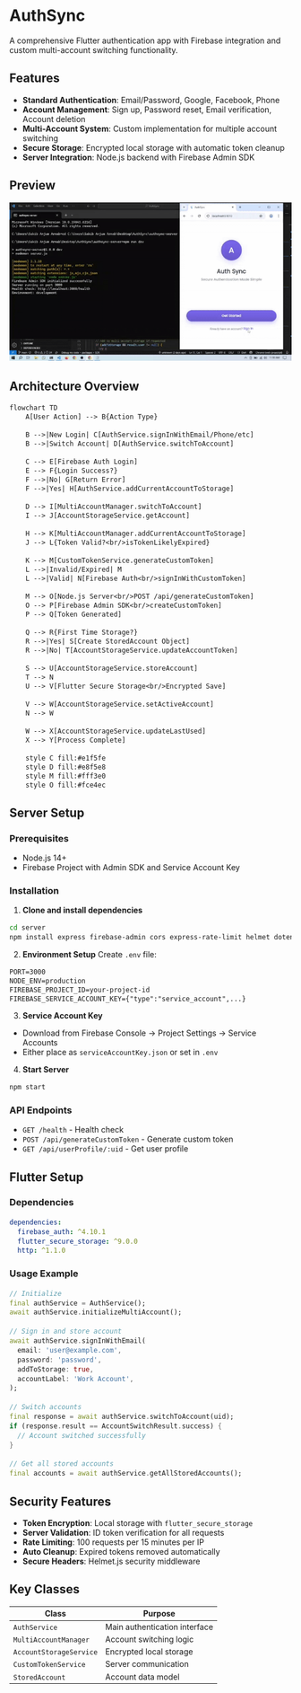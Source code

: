 # AuthSync

A comprehensive Flutter authentication app with Firebase integration and custom multi-account switching functionality.

## Features

- **Standard Authentication**: Email/Password, Google, Facebook, Phone
- **Account Management**: Sign up, Password reset, Email verification, Account deletion
- **Multi-Account System**: Custom implementation for multiple account switching
- **Secure Storage**: Encrypted local storage with automatic token cleanup
- **Server Integration**: Node.js backend with Firebase Admin SDK

## Preview
![AuthSync](assets/authsync.gif)

## Architecture Overview

```mermaid
flowchart TD
    A[User Action] --> B{Action Type}
    
    B -->|New Login| C[AuthService.signInWithEmail/Phone/etc]
    B -->|Switch Account| D[AuthService.switchToAccount]
    
    C --> E[Firebase Auth Login]
    E --> F{Login Success?}
    F -->|No| G[Return Error]
    F -->|Yes| H[AuthService.addCurrentAccountToStorage]
    
    D --> I[MultiAccountManager.switchToAccount]
    I --> J[AccountStorageService.getAccount]
    
    H --> K[MultiAccountManager.addCurrentAccountToStorage]
    J --> L{Token Valid?<br/>isTokenLikelyExpired}
    
    K --> M[CustomTokenService.generateCustomToken]
    L -->|Invalid/Expired| M
    L -->|Valid| N[Firebase Auth<br/>signInWithCustomToken]
    
    M --> O[Node.js Server<br/>POST /api/generateCustomToken]
    O --> P[Firebase Admin SDK<br/>createCustomToken]
    P --> Q[Token Generated]
    
    Q --> R{First Time Storage?}
    R -->|Yes| S[Create StoredAccount Object]
    R -->|No| T[AccountStorageService.updateAccountToken]
    
    S --> U[AccountStorageService.storeAccount]
    T --> N
    U --> V[Flutter Secure Storage<br/>Encrypted Save]
    
    V --> W[AccountStorageService.setActiveAccount]
    N --> W
    
    W --> X[AccountStorageService.updateLastUsed]
    X --> Y[Process Complete]

    style C fill:#e1f5fe
    style D fill:#e8f5e8  
    style M fill:#fff3e0
    style O fill:#fce4ec
```

## Server Setup

### Prerequisites
- Node.js 14+
- Firebase Project with Admin SDK and Service Account Key

### Installation

1. **Clone and install dependencies**
```bash
cd server
npm install express firebase-admin cors express-rate-limit helmet dotenv
```

2. **Environment Setup**
Create `.env` file:
```env
PORT=3000
NODE_ENV=production
FIREBASE_PROJECT_ID=your-project-id
FIREBASE_SERVICE_ACCOUNT_KEY={"type":"service_account",...}
```

3. **Service Account Key**
- Download from Firebase Console → Project Settings → Service Accounts
- Either place as `serviceAccountKey.json` or set in `.env`

4. **Start Server**
```bash
npm start
```

### API Endpoints
- `GET /health` - Health check
- `POST /api/generateCustomToken` - Generate custom token
- `GET /api/userProfile/:uid` - Get user profile

## Flutter Setup

### Dependencies
```yaml
dependencies:
  firebase_auth: ^4.10.1
  flutter_secure_storage: ^9.0.0
  http: ^1.1.0
```

### Usage Example

```dart
// Initialize
final authService = AuthService();
await authService.initializeMultiAccount();

// Sign in and store account
await authService.signInWithEmail(
  email: 'user@example.com',
  password: 'password',
  addToStorage: true,
  accountLabel: 'Work Account',
);

// Switch accounts
final response = await authService.switchToAccount(uid);
if (response.result == AccountSwitchResult.success) {
  // Account switched successfully
}

// Get all stored accounts
final accounts = await authService.getAllStoredAccounts();
```

## Security Features

- **Token Encryption**: Local storage with `flutter_secure_storage`
- **Server Validation**: ID token verification for all requests
- **Rate Limiting**: 100 requests per 15 minutes per IP
- **Auto Cleanup**: Expired tokens removed automatically
- **Secure Headers**: Helmet.js security middleware

## Key Classes

| Class | Purpose |
|-------|---------|
| `AuthService` | Main authentication interface |
| `MultiAccountManager` | Account switching logic |
| `AccountStorageService` | Encrypted local storage |
| `CustomTokenService` | Server communication |
| `StoredAccount` | Account data model |
